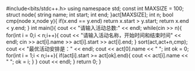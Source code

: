 #include<bits/stdc++.h>
using namespace std;
const int MAXSIZE = 100;
struct node{
	string name;
	int start;
	int end;
}act[MAXSIZE];
int n;
bool cmp(node x,node y){
	if(x.end == y.end)
	return x.start > y.start;
	return x.end < y.end;
}
int main(){
	cout << "请输入活动总数:" << endl;
	while(cin >> n){
		for(int i = 0;i < n;i++){
			cout << "请输入活动名称，开始时间和结束时间" << endl;
			cin >> act[i].name >> act[i].start >> act[i].end;
		}
		sort(act,act+n,cmp);
		cout << "最优活动安排是：" << endl;
		cout << act[0].name << "  ";
		int ok = 0;
		for(int i = 1;i < n;i++){
			if(act[i].start >= act[ok].end){
				cout << act[i].name << "  ";
				ok = i;
			}
		}
		cout << endl;
	}
	return 0;
}
